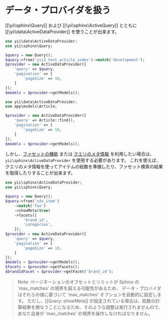 データ・プロバイダを扱う
========================

[[\yii\sphinx\Query]] および [[\yii\sphinx\ActiveQuery]] とともに [[\yii\data\ActiveDataProvider]] を使うことが出来ます。

```php
use yii\data\ActiveDataProvider;
use yii\sphinx\Query;

$query = new Query();
$query->from('yii2_test_article_index')->match('development');
$provider = new ActiveDataProvider([
    'query' => $query,
    'pagination' => [
        'pageSize' => 10,
    ]
]);
$models = $provider->getModels();
```

```php
use yii\data\ActiveDataProvider;
use app\models\Article;

$provider = new ActiveDataProvider([
    'query' => Article::find(),
    'pagination' => [
        'pageSize' => 10,
    ]
]);
$models = $provider->getModels();
```

しかし、[ファセットの機能](usage-facets.md) または [クエリのメタ情報](usage-meta.md) を利用したい場合は、
`yii\sphinx\ActiveDataProvider` を使用する必要があります。
これを使えば、クエリのメタ情報を使ってアイテムの総数を準備したり、ファセット検索の結果を取得したりすることが出来ます。

```php
use yii\sphinx\ActiveDataProvider;
use yii\sphinx\Query;

$query = new Query();
$query->from('idx_item')
    ->match('foo')
    ->showMeta(true)
    ->facets([
        'brand_id',
        'categories',
    ]);
$provider = new ActiveDataProvider([
    'query' => $query,
    'pagination' => [
        'pageSize' => 10,
    ]
]);
$models = $provider->getModels();
$facets = $provider->getFacets();
$brandIdFacet = $provider->getFacet('brand_id');
```

> Note: ページネーションのオフセットとリミットが Sphinx の 'max_matches' の境界を超える可能性があるため、
  データ・プロバイダはそれらの値に基づいて 'max_matches' オプションを自動的に設定します。
  ただし、[[Query::showMeta]] が設定されている場合は、総数の計算結果を損なうことになるため、そのような調整は実行されませんので、あなた自身が 'max_matches' の境界を操作しなければなりません。

